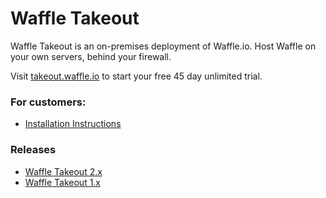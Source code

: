 # Waffle Takeout
Waffle Takeout is an on-premises deployment of Waffle.io. Host Waffle on your own servers, behind your firewall.

Visit [takeout.waffle.io](https://takeout.waffle.io) to start your free 45 day unlimited trial.

### For customers:
- [Installation Instructions](https://help.waffle.io/waffle-takeout)

### Releases
- [Waffle Takeout 2.x](https://help.waffle.io/waffle-takeout/release-notes/2x)
- [Waffle Takeout 1.x](https://help.waffle.io/waffle-takeout/release-notes/1x)
